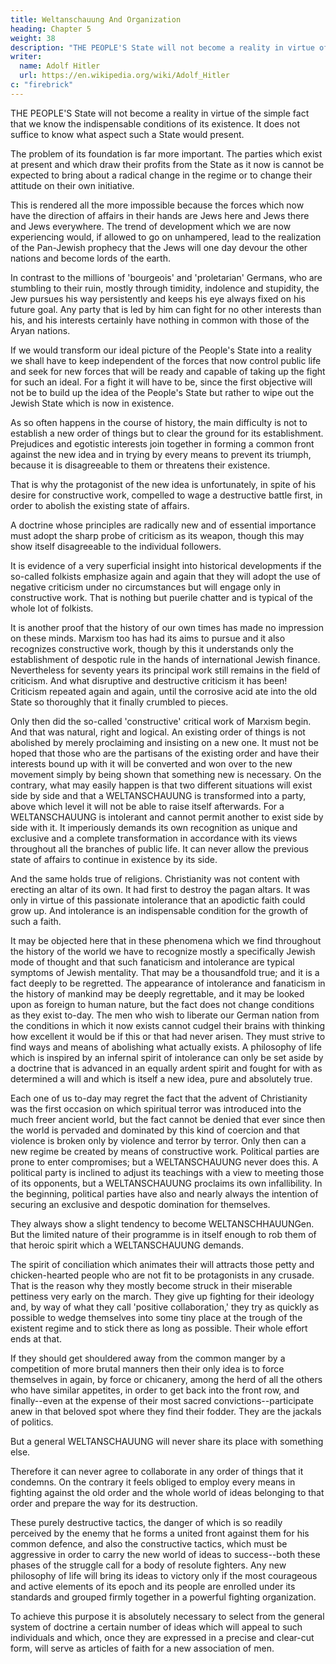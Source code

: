```yaml
---
title: Weltanschauung And Organization
heading: Chapter 5
weight: 38
description: "THE PEOPLE'S State will not become a reality in virtue of the simple fact that we know the indispensable conditions of its existence"
writer:
  name: Adolf Hitler
  url: https://en.wikipedia.org/wiki/Adolf_Hitler
c: "firebrick"
---
```



THE PEOPLE'S State will not become a reality in virtue of the simple fact that we know the indispensable conditions of its existence. It does not suffice to know what aspect such a State would present. 

The problem of its foundation is far more important. The parties which exist at present and which draw their profits from the State as it now is cannot be expected to bring about a radical change in the regime or to change their attitude on their own initiative. 

This is rendered all the more impossible because the forces which now have the direction of affairs in their hands are Jews here and Jews there and Jews everywhere. The trend of development which we are now experiencing would, if allowed to go on unhampered, lead to the realization of the Pan-Jewish prophecy that the Jews will one day devour the other nations and become lords of the earth.

In contrast to the millions of 'bourgeois' and 'proletarian' Germans, who are stumbling to their ruin, mostly through timidity, indolence and stupidity, the Jew pursues his way persistently and keeps his eye always fixed on his future goal. Any party that is led by him can fight for no other interests than his, and his interests certainly have nothing in
common with those of the Aryan nations.

If we would transform our ideal picture of the People's State into a reality we shall have to keep independent of the forces that now control public life and seek for new forces that will be ready and capable of taking up the fight for such an ideal. For a fight it will have to be, since the first objective will not be to build up the idea of the People's State but rather to wipe out the Jewish State which is now in existence. 

As so often happens in the course of history, the main difficulty is not to establish a new order of things but to clear the ground for its establishment. Prejudices and egotistic interests join together in forming a common front against the new idea and in trying by every means to
prevent its triumph, because it is disagreeable to them or threatens their existence.

That is why the protagonist of the new idea is unfortunately, in spite of his desire for constructive work, compelled to wage a destructive battle first, in order to abolish the existing state of affairs. 

A doctrine whose principles are radically new and of essential importance must adopt
the sharp probe of criticism as its weapon, though this may show itself disagreeable to
the individual followers.

It is evidence of a very superficial insight into historical developments if the so-called folkists emphasize again and again that they will adopt the use of negative criticism under no circumstances but will engage only in constructive work. That is nothing but
puerile chatter and is typical of the whole lot of folkists.

It is another proof that the history of our own times has made no impression on these minds. Marxism too has had
its aims to pursue and it also recognizes constructive work, though by this it
understands only the establishment of despotic rule in the hands of international Jewish
finance. Nevertheless for seventy years its principal work still remains in the field of
criticism. And what disruptive and destructive criticism it has been! Criticism repeated
again and again, until the corrosive acid ate into the old State so thoroughly that it
finally crumbled to pieces. 

Only then did the so-called 'constructive' critical work of Marxism begin. And that was natural, right and logical. An existing order of things is not abolished by merely proclaiming and insisting on a new one. It must not be hoped
that those who are the partisans of the existing order and have their interests bound up
with it will be converted and won over to the new movement simply by being shown
that something new is necessary. On the contrary, what may easily happen is that two
different situations will exist side by side and that a WELTANSCHAUUNG is
transformed into a party, above which level it will not be able to raise itself afterwards.
For a WELTANSCHAUUNG is intolerant and cannot permit another to exist side by
side with it. It imperiously demands its own recognition as unique and exclusive and a
complete transformation in accordance with its views throughout all the branches of
public life. It can never allow the previous state of affairs to continue in existence by its
side.

And the same holds true of religions.
Christianity was not content with erecting an altar of its own. It had first to destroy the
pagan altars. It was only in virtue of this passionate intolerance that an apodictic faith
could grow up. And intolerance is an indispensable condition for the growth of such a
faith.

It may be objected here that in these phenomena which we find throughout the history
of the world we have to recognize mostly a specifically Jewish mode of thought and
that such fanaticism and intolerance are typical symptoms of Jewish mentality. That
may be a thousandfold true; and it is a fact deeply to be regretted. The appearance of
intolerance and fanaticism in the history of mankind may be deeply regrettable, and it
may be looked upon as foreign to human nature, but the fact does not change
conditions as they exist to-day. The men who wish to liberate our German nation from
the conditions in which it now exists cannot cudgel their brains with thinking how 
excellent it would be if this or that had never arisen. They must strive to find ways and
means of abolishing what actually exists. A philosophy of life which is inspired by an
infernal spirit of intolerance can only be set aside by a doctrine that is advanced in an
equally ardent spirit and fought for with as determined a will and which is itself a new
idea, pure and absolutely true.

Each one of us to-day may regret the fact that the advent of Christianity was the first
occasion on which spiritual terror was introduced into the much freer ancient world,
but the fact cannot be denied that ever since then the world is pervaded and dominated
by this kind of coercion and that violence is broken only by violence and terror by
terror. Only then can a new regime be created by means of constructive work. Political
parties are prone to enter compromises; but a WELTANSCHAUUNG never does this. A
political party is inclined to adjust its teachings with a view to meeting those of its
opponents, but a WELTANSCHAUUNG proclaims its own infallibility.
In the beginning, political parties have also and nearly always the intention of securing
an exclusive and despotic domination for themselves.

They always show a slight tendency to become WELTANSCHHAUUNGen. But the limited nature of their
programme is in itself enough to rob them of that heroic spirit which a
WELTANSCHAUUNG demands. 

The spirit of conciliation which animates their will attracts those petty and chicken-hearted people who are not fit to be protagonists in any
crusade. That is the reason why they mostly become struck in their miserable pettiness
very early on the march. They give up fighting for their ideology and, by way of what
they call 'positive collaboration,' they try as quickly as possible to wedge themselves
into some tiny place at the trough of the existent regime and to stick there as long as
possible. Their whole effort ends at that. 

If they should get shouldered away from the common manger by a competition of more brutal manners then their only idea is to
force themselves in again, by force or chicanery, among the herd of all the others who
have similar appetites, in order to get back into the front row, and finally--even at the
expense of their most sacred convictions--participate anew in that beloved spot where
they find their fodder. They are the jackals of politics.

But a general WELTANSCHAUUNG will never share its place with something else.

Therefore it can never agree to collaborate in any order of things that it condemns. On the contrary it feels obliged to employ every means in fighting against the old order and the whole world of ideas belonging to that order and prepare the way for its
destruction.

These purely destructive tactics, the danger of which is so readily perceived by the enemy that he forms a united front against them for his common defence, and also the constructive tactics, which must be aggressive in order to carry the new world of ideas
to success--both these phases of the struggle call for a body of resolute fighters. Any
new philosophy of life will bring its ideas to victory only if the most courageous and 
active elements of its epoch and its people are enrolled under its standards and grouped
firmly together in a powerful fighting organization. 

To achieve this purpose it is absolutely necessary to select from the general system of doctrine a certain number of ideas which will appeal to such individuals and which, once they are expressed in a precise and clear-cut form, will serve as articles of faith for a new association of men. 


